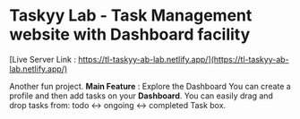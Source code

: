 # Taskyy Lab - Task Management website with Dashboard facility 


[Live Server Link : https://tl-taskyy-ab-lab.netlify.app/](https://tl-taskyy-ab-lab.netlify.app/)


Another fun project.
**Main Feature** : Explore the Dashboard
You can create a profile and then add tasks on your **Dashboard**. You can easily drag and drop tasks from: todo <-> ongoing <-> completed Task box.
